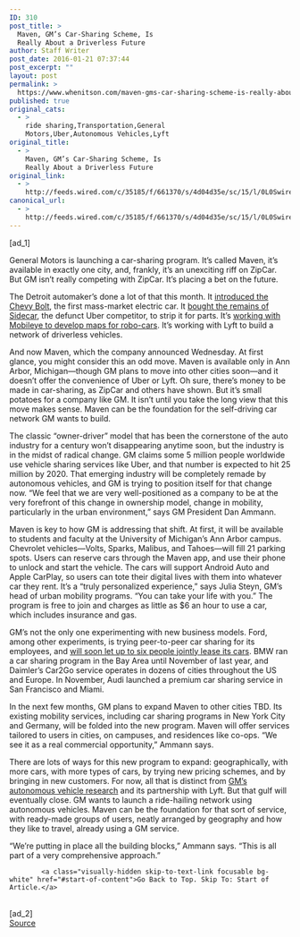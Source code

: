 ```yaml
---
ID: 310
post_title: >
  Maven, GM’s Car-Sharing Scheme, Is
  Really About a Driverless Future
author: Staff Writer
post_date: 2016-01-21 07:37:44
post_excerpt: ""
layout: post
permalink: >
  https://www.whenitson.com/maven-gms-car-sharing-scheme-is-really-about-a-driverless-future/
published: true
original_cats:
  - >
    ride sharing,Transportation,General
    Motors,Uber,Autonomous Vehicles,Lyft
original_title:
  - >
    Maven, GM’s Car-Sharing Scheme, Is
    Really About a Driverless Future
original_link:
  - >
    http://feeds.wired.com/c/35185/f/661370/s/4d04d35e/sc/15/l/0L0Swired0N0C20A160C0A10Cmaven0Egms0Ecar0Esharing0Escheme0Eis0Ereally0Eabout0Ea0Edriverless0Efuture0C/story01.htm
canonical_url:
  - >
    http://feeds.wired.com/c/35185/f/661370/s/4d04d35e/sc/15/l/0L0Swired0N0C20A160C0A10Cmaven0Egms0Ecar0Esharing0Escheme0Eis0Ereally0Eabout0Ea0Edriverless0Efuture0C/story01.htm
---
```

 [ad_1]
<br><div id=""><p>General Motors is launching a car-sharing program. It’s called Maven, it’s available in exactly one city, and, frankly, it’s an unexciting riff on ZipCar. But GM isn’t really competing with ZipCar. It’s placing a bet on the future.</p>
<p>The Detroit automaker’s done a lot of that this month. It <a href="http://www.wired.com/2016/01/gm-electric-car-chevy-bolt-mary-barra/">introduced the Chevy Bolt</a>, the first mass-market electric car. It <a href="http://www.wired.com/2016/01/gms-newly-acquired-patent-could-be-a-problem-for-uber/">bought the remains of Sidecar</a>, the defunct Uber competitor, to strip it for parts. It’s <a href="http://www.wired.com/2016/01/gms-building-self-driving-car-maps-with-cameras-on-customer-cars/">working with Mobileye to develop maps for robo-cars</a>. It’s working with Lyft to build a network of driverless vehicles.</p>
<p>And now Maven, which the company announced Wednesday. At first glance, you might consider this an odd move. Maven is available only in Ann Arbor, Michigan—though GM plans to move into other cities soon—and it doesn’t offer the convenience of Uber or Lyft. Oh sure, there’s money to be made in car-sharing, as ZipCar and others have shown. But it’s small potatoes for a company like GM. It isn’t until you take the long view that this move makes sense. Maven can be the foundation for the self-driving car network GM wants to build.</p>
<p>The classic “owner-driver” model that has been the cornerstone of the auto industry for a century won’t disappearing anytime soon, but the industry is in the midst of radical change. GM claims some 5 million people worldwide use vehicle sharing services like Uber, and that number is expected to hit 25 million by 2020. That emerging industry will be completely remade by autonomous vehicles, and GM is trying to position itself for that change now. “We feel that we are very well-positioned as a company to be at the very forefront of this change in ownership model, change in mobility, particularly in the urban environment,” says GM President Dan Ammann.</p>
<p>Maven is key to how GM is addressing that shift. At first, it will be available to students and faculty at the University of Michigan’s Ann Arbor campus. Chevrolet vehicles—Volts, Sparks, Malibus, and Tahoes—will fill 21 parking spots. Users can reserve cars through the Maven app, and use their phone to unlock and start the vehicle. The cars will support Android Auto and Apple CarPlay, so users can tote their digital lives with them into whatever car they rent. It’s a “truly personalized experience,” says Julia Steyn, GM’s head of urban mobility programs. “You can take your life with you.” The program is free to join and charges as little as $6 an hour to use a car, which includes insurance and gas.</p>
<p>GM’s not the only one experimenting with new business models. Ford, among other experiments, is trying peer-to-peer car sharing for its employees, and <a href="http://www.wired.com/2016/01/tesla-summon/" target="_blank">will soon let up to six people jointly lease its cars</a>. BMW ran a car sharing program in the Bay Area until November of last year, and Daimler’s Car2Go service operates in dozens of cities throughout the US and Europe. In November, Audi launched a premium car sharing service in San Francisco and Miami.</p>
<p>In the next few months, GM plans to expand Maven to other cities TBD. Its existing mobility services, including car sharing programs in New York City and Germany, will be folded into the new program. Maven will offer services tailored to users in cities, on campuses, and residences like co-ops. “We see it as a real commercial opportunity,” Ammann says.</p>
<p>There are lots of ways for this new program to expand: geographically, with more cars, with more types of cars, by trying new pricing schemes, and by bringing in new customers. For now, all that is distinct from <a href="http://www.wired.com/2015/10/gm-has-aggressive-plans-for-self-driving-cars/">GM’s autonomous vehicle research</a> and its partnership with Lyft. But that gulf will eventually close. GM wants to launch a ride-hailing network using autonomous vehicles. Maven can be the foundation for that sort of service, with ready-made groups of users, neatly arranged by geography and how they like to travel, already using a GM service.</p>
<p>“We’re putting in place all the building blocks,” Ammann says. “This is all part of a very comprehensive approach.”</p>

			<a class="visually-hidden skip-to-text-link focusable bg-white" href="#start-of-content">Go Back to Top. Skip To: Start of Article.</a>

			
</div>
<br>[ad_2]
<br><a href="http://feeds.wired.com/c/35185/f/661370/s/4d04d35e/sc/15/l/0L0Swired0N0C20A160C0A10Cmaven0Egms0Ecar0Esharing0Escheme0Eis0Ereally0Eabout0Ea0Edriverless0Efuture0C/story01.htm">Source </a>